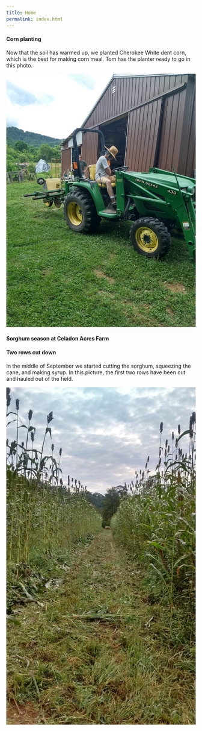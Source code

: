 ```yaml
---
title: Home
permalink: index.html
---
```


#### Corn planting

Now that the soil has warmed up, we planted Cherokee White dent corn, which is the best for making corn meal. Tom has the planter ready to go in this photo.

![](2019_corn_planter.jpg)

#### Sorghum season at Celadon Acres Farm

#### Two rows cut down

In the middle of September we started cutting the sorghum, squeezing the cane, and making syrup. In this
picture, the first two rows have been cut and hauled out of the field.

![](image_1_t.jpg)

